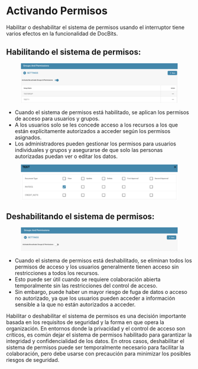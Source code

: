# Activando Permisos

Habilitar o deshabilitar el sistema de permisos usando el interruptor tiene varios efectos en la funcionalidad de DocBits.

## **Habilitando el sistema de permisos:**

<figure><img src="../../../../../.gitbook/assets/activation-permissions1.png" alt=""><figcaption></figcaption></figure>

* Cuando el sistema de permisos está habilitado, se aplican los permisos de acceso para usuarios y grupos.
* A los usuarios solo se les concede acceso a los recursos a los que están explícitamente autorizados a acceder según los permisos asignados.
* Los administradores pueden gestionar los permisos para usuarios individuales y grupos y asegurarse de que solo las personas autorizadas puedan ver o editar los datos.

<figure><img src="../../../../../.gitbook/assets/activation-permissions2.png" alt=""><figcaption></figcaption></figure>

## Deshabilitando el sistema de permisos:

<figure><img src="../../../../../.gitbook/assets/activation-permissions3.png" alt=""><figcaption></figcaption></figure>

* Cuando el sistema de permisos está deshabilitado, se eliminan todos los permisos de acceso y los usuarios generalmente tienen acceso sin restricciones a todos los recursos.
* Esto puede ser útil cuando se requiere colaboración abierta temporalmente sin las restricciones del control de acceso.
* Sin embargo, puede haber un mayor riesgo de fuga de datos o acceso no autorizado, ya que los usuarios pueden acceder a información sensible a la que no están autorizados a acceder.

Habilitar o deshabilitar el sistema de permisos es una decisión importante basada en los requisitos de seguridad y la forma en que opera la organización. En entornos donde la privacidad y el control de acceso son críticos, es común dejar el sistema de permisos habilitado para garantizar la integridad y confidencialidad de los datos. En otros casos, deshabilitar el sistema de permisos puede ser temporalmente necesario para facilitar la colaboración, pero debe usarse con precaución para minimizar los posibles riesgos de seguridad.

